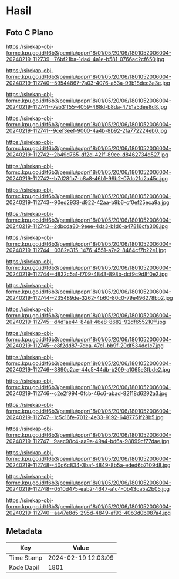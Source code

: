 # Hasil

## Foto C Plano

https://sirekap-obj-formc.kpu.go.id/f6b3/pemilu/pdpr/18/01/05/20/06/1801052006004-20240219-112739--76bf21ba-1da4-4a1e-b581-0766ac2cf650.jpg

https://sirekap-obj-formc.kpu.go.id/f6b3/pemilu/pdpr/18/01/05/20/06/1801052006004-20240219-112740--59544867-7a03-4076-a53a-99b18dec3a3e.jpg

https://sirekap-obj-formc.kpu.go.id/f6b3/pemilu/pdpr/18/01/05/20/06/1801052006004-20240219-112741--7eb31f55-4059-468d-b8da-47b1a5dee8d8.jpg

https://sirekap-obj-formc.kpu.go.id/f6b3/pemilu/pdpr/18/01/05/20/06/1801052006004-20240219-112741--9cef3eef-9000-4a4b-8b92-2fa772224eb0.jpg

https://sirekap-obj-formc.kpu.go.id/f6b3/pemilu/pdpr/18/01/05/20/06/1801052006004-20240219-112742--2b49d765-df2d-421f-89ee-d8462734d527.jpg

https://sirekap-obj-formc.kpu.go.id/f6b3/pemilu/pdpr/18/01/05/20/06/1801052006004-20240219-112742--b7d28fb7-b8a8-46b1-99b2-07dc21d2a45c.jpg

https://sirekap-obj-formc.kpu.go.id/f6b3/pemilu/pdpr/18/01/05/20/06/1801052006004-20240219-112743--90ed2933-d922-42aa-b9b6-cf0ef25eca9a.jpg

https://sirekap-obj-formc.kpu.go.id/f6b3/pemilu/pdpr/18/01/05/20/06/1801052006004-20240219-112743--2dbcda80-9eee-4da3-b1d6-a47816cfa308.jpg

https://sirekap-obj-formc.kpu.go.id/f6b3/pemilu/pdpr/18/01/05/20/06/1801052006004-20240219-112744--0382e315-1476-4551-a7e2-8464cf7b22e1.jpg

https://sirekap-obj-formc.kpu.go.id/f6b3/pemilu/pdpr/18/01/05/20/06/1801052006004-20240219-112744--d832c5a1-f709-4843-898b-dcf9c9d8f0e2.jpg

https://sirekap-obj-formc.kpu.go.id/f6b3/pemilu/pdpr/18/01/05/20/06/1801052006004-20240219-112744--235489de-3262-4b60-80c0-79e496278bb2.jpg

https://sirekap-obj-formc.kpu.go.id/f6b3/pemilu/pdpr/18/01/05/20/06/1801052006004-20240219-112745--d4d1ae44-84a1-46e8-8682-92df655210ff.jpg

https://sirekap-obj-formc.kpu.go.id/f6b3/pemilu/pdpr/18/01/05/20/06/1801052006004-20240219-112745--e8f2dd87-7dca-47c1-bb9f-20df534dc1c7.jpg

https://sirekap-obj-formc.kpu.go.id/f6b3/pemilu/pdpr/18/01/05/20/06/1801052006004-20240219-112746--3890c2ae-44c5-44db-b209-a1065e3fbde2.jpg

https://sirekap-obj-formc.kpu.go.id/f6b3/pemilu/pdpr/18/01/05/20/06/1801052006004-20240219-112746--c2e2f994-0fcb-46c6-abad-82118d6292a3.jpg

https://sirekap-obj-formc.kpu.go.id/f6b3/pemilu/pdpr/18/01/05/20/06/1801052006004-20240219-112747--1c5c16fe-7012-4e33-9192-6487751f28b5.jpg

https://sirekap-obj-formc.kpu.go.id/f6b3/pemilu/pdpr/18/01/05/20/06/1801052006004-20240219-112747--9aec98c4-aa9a-49a4-bd6a-98899cf77dae.jpg

https://sirekap-obj-formc.kpu.go.id/f6b3/pemilu/pdpr/18/01/05/20/06/1801052006004-20240219-112748--40d6c834-3baf-4849-8b5a-eded6b7109d8.jpg

https://sirekap-obj-formc.kpu.go.id/f6b3/pemilu/pdpr/18/01/05/20/06/1801052006004-20240219-112748--0510d475-eab2-4647-a1c4-0b43ca5a2b05.jpg

https://sirekap-obj-formc.kpu.go.id/f6b3/pemilu/pdpr/18/01/05/20/06/1801052006004-20240219-112740--aa47e8d5-295d-4849-af93-40b3d0b087a4.jpg


## Metadata

| Key        | Value               |
| ---------- | ------------------- |
| Time Stamp | 2024-02-19 12:03:09 |
| Kode Dapil | 1801                |



